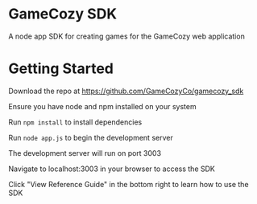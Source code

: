 # GameCozy SDK
A node app SDK for creating games for the GameCozy web application

# Getting Started
Download the repo at https://github.com/GameCozyCo/gamecozy_sdk
 
Ensure you have node and npm installed on your system
 
Run `npm install` to install dependencies
 
Run `node app.js` to begin the development server
 
The development server will run on port 3003
 
Navigate to localhost:3003 in your browser to access the SDK

Click "View Reference Guide" in the bottom right to learn how to use the SDK
